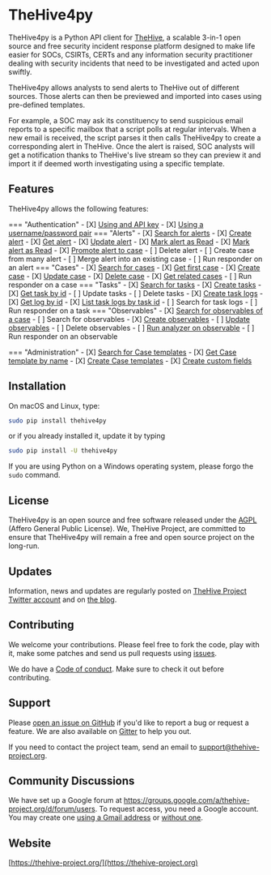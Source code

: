 # TheHive4py

TheHive4py is a Python API client for [TheHive](https://thehive-project.org/), a scalable 3-in-1 open source and free security incident response platform designed to make life easier for SOCs, CSIRTs, CERTs and any information security practitioner dealing with security incidents that need to be investigated and acted upon swiftly.

TheHive4py allows analysts to send alerts to TheHive out of different sources. Those alerts can then be previewed and imported into cases using pre-defined templates.

For example, a SOC may ask its constituency to send suspicious email reports to a specific mailbox that a script polls at regular intervals. When a new email is received, the script parses it then calls TheHive4py to create a corresponding alert in TheHive. Once the alert is raised, SOC analysts will get a notification thanks to TheHive's live stream so they can preview it and import it if deemed worth investigating using a specific template.

## Features

TheHive4py allows the following features:

=== "Authentication"
    - [X] [Using and API key](reference/auth#thehive4py.auth.BearerAuth)
    - [X] [Using a username/password pair](reference/auth#thehive4py.auth.BasicAuth)
=== "Alerts"
    - [X] [Search for alerts](reference/api#thehive4py.api.TheHiveApi.find_alerts)
    - [X] [Create alert](reference/api#thehive4py.api.TheHiveApi.create_alert)
    - [X] [Get alert](reference/api#thehive4py.api.TheHiveApi.get_alert)
    - [X] [Update alert](reference/api#thehive4py.api.TheHiveApi.update_alert)
    - [X] [Mark alert as Read](reference/api#thehive4py.api.TheHiveApi.mark_alert_as_read)
    - [X] [Mark alert as Read](reference/api#thehive4py.api.TheHiveApi.mark_alert_as_unread)
    - [X] [Promote alert to case](reference/api#thehive4py.api.TheHiveApi.promote_alert_to_case)
    - [ ] Delete alert
    - [ ] Create case from many alert
    - [ ] Merge alert into an existing case
    - [ ] Run responder on an alert
=== "Cases"
    - [X] [Search for cases](reference/api#thehive4py.api.TheHiveApi.find_cases)
    - [X] [Get first case](reference/api#thehive4py.api.TheHiveApi.find_first)
    - [X] [Create case](reference/api#thehive4py.api.TheHiveApi.create_case)
    - [X] [Update case](reference/api#thehive4py.api.TheHiveApi.update_case)
    - [X] [Delete case](reference/api#thehive4py.api.TheHiveApi.delete_case)
    - [X] [Get related cases](reference/api#thehive4py.api.TheHiveApi.get_linked_case)
    - [ ] Run responder on a case
=== "Tasks"
    - [X] [Search for tasks](reference/api#thehive4py.api.TheHiveApi.find_tasks)
    - [X] [Create tasks](reference/api#thehive4py.api.TheHiveApi.create_case_task)
    - [X] [Get task by id](reference/api#thehive4pi.api.TheHiveApi.get_case_task)
    - [ ] Update tasks
    - [ ] Delete tasks
    - [X] [Create task logs](reference/api#thehive4py.api.TheHiveApi.create_task_log)
    - [X] [Get log by id](reference/api#thehive4pi.api.TheHiveApi.get_task_log)
    - [X] [List task logs by task id](reference/api#thehive4pi.api.TheHiveApi.get_task_logs)
    - [ ] Search for task logs
    - [ ] Run responder on a task
=== "Observables"
    - [X] [Search for observables of a case](reference/api#thehive4py.api.TheHiveApi.get_case_observables)
    - [ ] Search for observables
    - [X] [Create observables](reference/api#thehive4py.api.TheHiveApi.create_case_observable)
    - [ ] [Update observables](reference/api#thehive4py.api.TheHiveApi.create_caseupdate)
    - [ ] Delete observables
    - [ ] [Run analyzer on observable](reference/api#thehive4py.api.TheHiveApi.run_analyzer)
    - [ ] Run responder on an observable

=== "Administration"
    - [X] [Search for Case templates](reference/api#thehive4py.api.find_case_templates)
    - [X] [Get Case template by name](reference/api#thehive4py.api.get_case_template)
    - [X] [Create Case templates](reference/api#thehive4py.api.create_case_template)
    - [X] [Create custom fields](reference/api#thehive4py.api.create_custom_field)

## Installation

On macOS and Linux, type:

```bash
sudo pip install thehive4py
```

or if you already installed it, update it by typing

```bash
sudo pip install -U thehive4py
```

If you are using Python on a Windows operating system, please forgo the `sudo` command.

## License

TheHive4py is an open source and free software released under the [AGPL](https://github.com/TheHive-Project/TheHive/blob/master/LICENSE) (Affero General Public License). We, TheHive Project, are committed to ensure that TheHive4py will remain a free and open source project on the long-run.

## Updates

Information, news and updates are regularly posted on [TheHive Project Twitter account](https://twitter.com/thehive_project) and on [the blog](https://blog.thehive-project.org/).

## Contributing

We welcome your contributions. Please feel free to fork the code, play with it, make some patches and send us pull requests using [issues](https://github.com/TheHive-Project/TheHive4py/issues).

We do have a [Code of conduct](code_of_conduct.md). Make sure to check it out before contributing.

## Support

Please [open an issue on GitHub](https://github.com/TheHive-Project/TheHive4py/issues/new) if you'd like to report a bug or request a feature. We are also available on [Gitter](https://gitter.im/TheHive-Project/TheHive) to help you out.

If you need to contact the project team, send an email to <support@thehive-project.org>.

## Community Discussions

We have set up a Google forum at <https://groups.google.com/a/thehive-project.org/d/forum/users>. To request access, you need a Google account. You may create one [using a Gmail address](https://accounts.google.com/SignUp?hl=en) or [without one](https://accounts.google.com/SignUpWithoutGmail?hl=en).

## Website

[https://thehive-project.org/](https://thehive-project.org)
